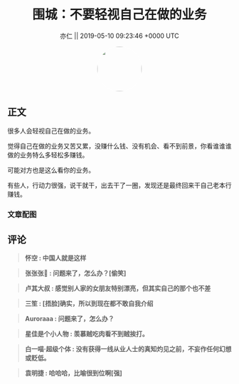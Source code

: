 <h1 align="center">围城：不要轻视自己在做的业务</h1>




<p align="center">
    <a>亦仁 || 2019-05-10 09:23:46 &#43;0000 UTC</a>
</p>

<div align="center">
    <img src="https://images.zsxq.com/Fn3NQqCN8nuGF86yZPXSbEsl0mb3?e=1590940799&amp;token=kIxbL07-8jAj8w1n4s9zv64FuZZNEATmlU_Vm6zD:pfbNc8W3hS0oYG_hyXXh_rHMHuc=" width="100" height="100" style="border:1px solid;border-radius:50%; color:#ffffff"/>
</div>




## 正文

<div>
很多人会轻视自己在做的业务。

觉得自己在做的业务又苦又累，没赚什么钱、没有机会、看不到前景，你看谁谁谁做的业务特么多轻松多赚钱。

可能对方也是这么看你的业务。

有些人，行动力很强，说干就干，出去干了一圈，发现还是最终回来干自己老本行赚钱。
</div>

### 文章配图

<div class="image" align="center">

</div>


## 评论

<div align="left">
<div>

<blockquote >
<span> <strong>怀空 : 中国人就是这样 </strong></span>
</blockquote>

<blockquote >
<span> <strong>张张张🌱 : 问题来了，怎么办？[偷笑] </strong></span>
</blockquote>

<blockquote >
<span> <strong>卢其大叔 : 感觉别人家的女朋友特别漂亮，但其实自己的那个也不差 </strong></span>
</blockquote>

<blockquote >
<span> <strong>三笙 : [捂脸]确实，所以到现在都不敢自我介绍 </strong></span>
</blockquote>

<blockquote >
<span> <strong>Auroraaa : 问题来了，怎么办？ </strong></span>
</blockquote>

<blockquote >
<span> <strong>星佳是个小人物 : 羡慕贼吃肉看不到贼挨打。 </strong></span>
</blockquote>

<blockquote >
<span> <strong>白一喵·超级个体 : 没有获得一线从业人士的真知灼见之前，不妄作任何幻想或贬低。 </strong></span>
</blockquote>

<blockquote >
<span> <strong>袁明捷 : 哈哈哈，比喻很到位啊[强] </strong></span>
</blockquote>

</div>
</div>